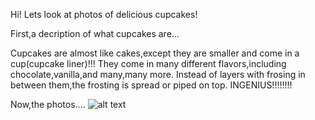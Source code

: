 Hi!  Lets look at photos of delicious cupcakes!

First,a decription of what cupcakes are...

Cupcakes are almost like cakes,except they are smaller and come in a cup(cupcake liner)!!!
They come in many different flavors,including chocolate,vanilla,and many,many more.
Instead of layers with frosing in between them,the frosting is spread or piped on top.
INGENIUS!!!!!!!!

Now,the photos....
![alt text](http://www.sonrisasypostres.com.ve/wp-content/uploads/2016/05/cupcake-chocolate-1.jpg "CateCakes")

